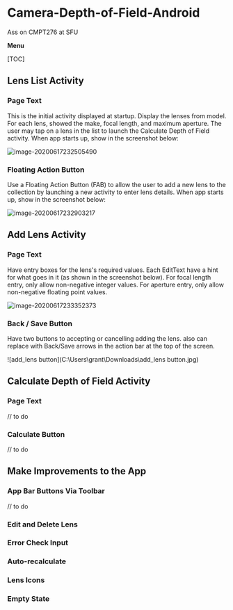# Camera-Depth-of-Field-Android
Ass on CMPT276 at SFU

**Menu**

[TOC]

## Lens List Activity

### Page Text

This is the initial activity displayed at startup. Display the lenses from model. For each lens, showed the make, focal length, and maximum aperture. The user may tap on a lens in the list to launch the Calculate Depth of Field activity. When app starts up, show in the screenshot below:

![image-20200617232505490](C:\Users\grant\AppData\Roaming\Typora\typora-user-images\image-20200617232505490.png)

### Floating Action Button

Use a Floating Action Button (FAB) to allow the user to add a new lens to the collection by launching a new activity to enter lens details. When app starts up, show in the screenshot below:

![image-20200617232903217](C:\Users\grant\AppData\Roaming\Typora\typora-user-images\image-20200617232903217.png)

## Add Lens Activity

### Page Text

Have entry boxes for the lens's required values. Each EditText have a hint for what goes in it (as shown in the screenshot below). For focal length entry, only allow non-negative integer values. For aperture entry, only allow non-negative floating point values.

![image-20200617233352373](C:\Users\grant\AppData\Roaming\Typora\typora-user-images\image-20200617233352373.png)

### Back / Save Button

Have two buttons to accepting or cancelling adding the lens. also can replace with Back/Save arrows in the action bar at the top of the screen. 

![add_lens button](C:\Users\grant\Downloads\add_lens button.jpg)

## Calculate Depth of Field Activity

### Page Text

// to do

### Calculate Button

// to do

## Make Improvements to the App

### App Bar Buttons Via Toolbar

// to do

### Edit and Delete Lens

### Error Check Input

### Auto-recalculate

### Lens Icons

### Empty State
